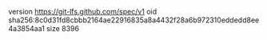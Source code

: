 version https://git-lfs.github.com/spec/v1
oid sha256:8c0d31fd8cbbb2164ae22916835a8a4432f28a6b972310eddedd8ee4a3854aa1
size 8396
